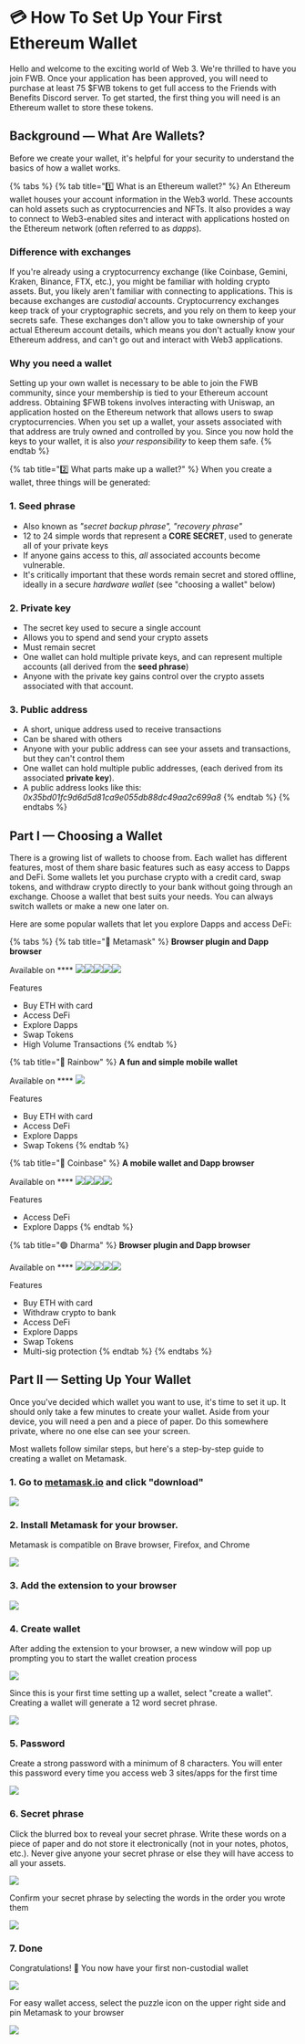 # 💳 How To Set Up Your First Ethereum Wallet

Hello and welcome to the exciting world of Web 3. We're thrilled to have you join FWB. Once your application has been approved, you will need to purchase at least 75 $FWB tokens to get full access to the Friends with Benefits Discord server. To get started, the first thing you will need is an Ethereum wallet to store these tokens.

## Background — What Are Wallets?

Before we create your wallet, it's helpful for your security to understand the basics of how a wallet works.

{% tabs %}
{% tab title="1️⃣ What is an Ethereum wallet?" %}
An Ethereum wallet houses your account information in the Web3 world. These accounts can hold assets such as cryptocurrencies and NFTs. It also provides a way to connect to Web3-enabled sites and interact with applications hosted on the Ethereum network (often referred to as _dapps_).

### Difference with exchanges

If you're already using a cryptocurrency exchange (like Coinbase, Gemini, Kraken, Binance, FTX, etc.), you might be familiar with holding crypto assets. But, you likely aren't familiar with connecting to applications. This is because exchanges are _custodial_ accounts. Cryptocurrency exchanges keep track of your cryptographic secrets, and you rely on them to keep your secrets safe. These exchanges don't allow you to take ownership of your actual Ethereum account details, which means you don't actually know your Ethereum address, and can't go out and interact with Web3 applications.

### Why you need a wallet

Setting up your own wallet is necessary to be able to join the FWB community, since your membership is tied to your Ethereum account address. Obtaining $FWB tokens involves interacting with Uniswap, an application hosted on the Ethereum network that allows users to swap cryptocurrencies. When you set up a wallet, your assets associated with that address are truly owned and controlled by you. Since you now hold the keys to your wallet, it is also _your responsibility_ to keep them safe.
{% endtab %}

{% tab title="2️⃣ What parts make up a wallet?" %}
When you create a wallet, three things will be generated:

### **1. Seed phrase**

* Also known as _"secret backup phrase", "recovery phrase"_
* 12 to 24 simple words that represent a **CORE SECRET**, used to generate all of your private keys
* If anyone gains access to this, _all_ associated accounts become vulnerable.
* It's critically important that these words remain secret and stored offline, ideally in a secure _hardware wallet_ (see "choosing a wallet" below)

### **2. Private key**

* The secret key used to secure a single account
* Allows you to spend and send your crypto assets
* Must remain secret
* One wallet can hold multiple private keys, and can represent multiple accounts (all derived from the **seed phrase**)
* Anyone with the private key gains control over the crypto assets associated with that account.

### **3. Public address**

* A short, unique address used to receive transactions
* Can be shared with others
* Anyone with your public address can see your assets and transactions, but they can't control them
* One wallet can hold multiple public addresses, (each derived from its associated **private key**).
* A public address looks like this: _0x35bd01fc9d6d5d81ca9e055db88dc49aa2c699a8_
{% endtab %}
{% endtabs %}

## Part I — **Choosing a Wallet**

There is a growing list of wallets to choose from. Each wallet has different features, most of them share basic features such as easy access to Dapps and DeFi. Some wallets let you purchase crypto with a credit card, swap tokens, and withdraw crypto directly to your bank without going through an exchange. Choose a wallet that best suits your needs. You can always switch wallets or make a new one later on.

Here are some popular wallets that let you explore Dapps and access DeFi:

{% tabs %}
{% tab title="🦊 Metamask" %}
**Browser plugin and Dapp browser**

Available on **** ![](<../../.gitbook/assets/image (1).png>)![](<../../.gitbook/assets/image (5).png>)![](<../../.gitbook/assets/image (12).png>)![](<../../.gitbook/assets/image (6).png>)![](<../../.gitbook/assets/image (8).png>)

Features

* Buy ETH with card
* Access DeFi
* Explore Dapps
* Swap Tokens
* High Volume Transactions
{% endtab %}

{% tab title="🌈 Rainbow" %}
**A fun and simple mobile wallet**

Available on **** ![](<../../.gitbook/assets/image (6).png>)

Features

* Buy ETH with card
* Access DeFi
* Explore Dapps
* Swap Tokens
{% endtab %}

{% tab title="🔵 Coinbase" %}
**A mobile wallet and Dapp browser**

Available on **** ![](<../../.gitbook/assets/image (1).png>)![](<../../.gitbook/assets/image (5).png>)![](<../../.gitbook/assets/image (6).png>)![](<../../.gitbook/assets/image (8).png>)

Features

* Access DeFi
* Explore Dapps
{% endtab %}

{% tab title="🟢 Dharma" %}
**Browser plugin and Dapp browser**

Available on **** ![](<../../.gitbook/assets/image (1).png>)![](<../../.gitbook/assets/image (5).png>)![](<../../.gitbook/assets/image (12).png>)![](<../../.gitbook/assets/image (6).png>)![](<../../.gitbook/assets/image (8).png>)

Features

* Buy ETH with card
* Withdraw crypto to bank
* Access DeFi
* Explore Dapps
* Swap Tokens
* Multi-sig protection
{% endtab %}
{% endtabs %}

## Part II — **Setting Up Your Wallet**

Once you've decided which wallet you want to use, it's time to set it up. It should only take a few minutes to create your wallet. Aside from your device, you will need a pen and a piece of paper. Do this somewhere private, where no one else can see your screen.

Most wallets follow similar steps, but here's a step-by-step guide to creating a wallet on Metamask.

### **1. Go to** [**metamask.io**](http://metamask.io) **and click "download"**

****![](<../../.gitbook/assets/image (7).png>)****

### **2. Install Metamask for your browser.**

Metamask is compatible on Brave browser, Firefox, and Chrome

![](../../.gitbook/assets/image.png)

### **3. Add the extension to your browser**

![](<../../.gitbook/assets/image (4).png>)

### 4. Create wallet

After adding the extension to your browser, a new window will pop up prompting you to start the wallet creation process

![](<../../.gitbook/assets/image (16).png>)

Since this is your first time setting up a wallet, select "create a wallet". Creating a wallet will generate a 12 word secret phrase.

![](<../../.gitbook/assets/image (15).png>)

### 5. Password

Create a strong password with a minimum of 8 characters. You will enter this password every time you access web 3 sites/apps for the first time

****![](<../../.gitbook/assets/image (10).png>)****

### 6. Secret phrase

Click the blurred box to reveal your secret phrase. Write these words on a piece of paper and do not store it electronically (not in your notes, photos, etc.). Never give anyone your secret phrase or else they will have access to all your assets.

![](<../../.gitbook/assets/image (17).png>)

Confirm your secret phrase by selecting the words in the order you wrote them

![](<../../.gitbook/assets/image (13).png>)

### 7. Done

Congratulations! 🎉 You now have your first non-custodial wallet

****![](<../../.gitbook/assets/image (2).png>)****

For easy wallet access, select the puzzle icon on the upper right side and pin Metamask to your browser

****![](<../../.gitbook/assets/image (9).png>)****
